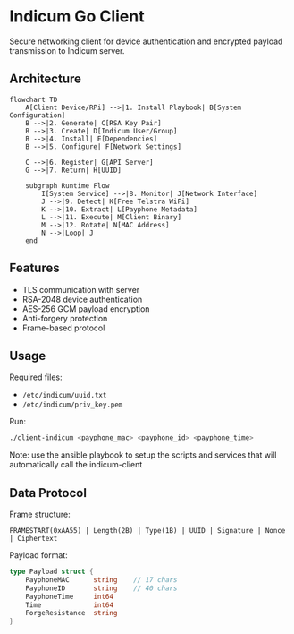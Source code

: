 # Indicum Go Client

Secure networking client for device authentication and encrypted payload transmission to Indicum server.

## Architecture

```mermaid
flowchart TD
    A[Client Device/RPi] -->|1. Install Playbook| B[System Configuration]
    B -->|2. Generate| C[RSA Key Pair]
    B -->|3. Create| D[Indicum User/Group]
    B -->|4. Install| E[Dependencies]
    B -->|5. Configure| F[Network Settings]
    
    C -->|6. Register| G[API Server]
    G -->|7. Return| H[UUID]
    
    subgraph Runtime Flow
        I[System Service] -->|8. Monitor| J[Network Interface]
        J -->|9. Detect| K[Free Telstra WiFi]
        K -->|10. Extract| L[Payphone Metadata]
        L -->|11. Execute| M[Client Binary]
        M -->|12. Rotate| N[MAC Address]
        N -->|Loop| J
    end
```

## Features
- TLS communication with server
- RSA-2048 device authentication
- AES-256 GCM payload encryption
- Anti-forgery protection
- Frame-based protocol

## Usage

Required files:
- `/etc/indicum/uuid.txt`
- `/etc/indicum/priv_key.pem`

Run:
```bash
./client-indicum <payphone_mac> <payphone_id> <payphone_time>
```

Note: use the ansible playbook to setup the scripts and services that will automatically call the indicum-client


## Data Protocol

Frame structure:
```
FRAMESTART(0xAA55) | Length(2B) | Type(1B) | UUID | Signature | Nonce | Ciphertext
```

Payload format:
```go
type Payload struct {
    PayphoneMAC      string    // 17 chars
    PayphoneID       string    // 40 chars
    PayphoneTime     int64
    Time             int64
    ForgeResistance  string
}
```

